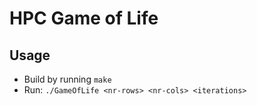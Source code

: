 # HPC Game of Life

## Usage

* Build by running `make`
* Run: `./GameOfLife <nr-rows> <nr-cols> <iterations>`
